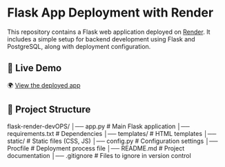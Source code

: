 # Flask App Deployment with Render

This repository contains a Flask web application deployed on [Render](https://render.com/). It includes a simple setup for backend development using Flask and PostgreSQL, along with deployment configuration.

## 🔗 Live Demo
🌍 [View the deployed app](https://flask-render-devops-1.onrender.com/)

## 📂 Project Structure
flask-render-devOPS/ │── app.py # Main Flask application │── requirements.txt # Dependencies │── templates/ # HTML templates │── static/ # Static files (CSS, JS) │── config.py # Configuration settings │── Procfile # Deployment process file │── README.md # Project documentation │── .gitignore # Files to ignore in version control
